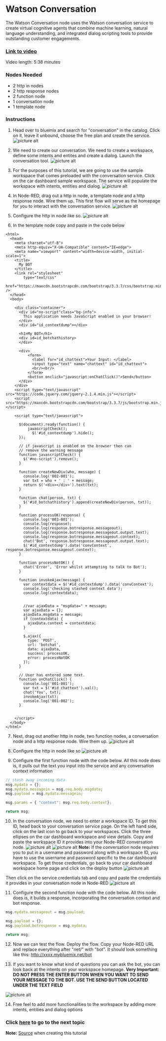 # Watson Conversation

The Watson Conversation node uses the Watson conversation service to create virtual cognitive agents  that combine machine learning, natural language understanding, and integrated dialog scripting tools to provide outstanding customer engagements.

### [Link to video](https://youtu.be/UWbsEDmA9iw)

Video length: 5:38 minutes

### Nodes Needed

* 2 http in nodes
* 2 http response nodes
* 2 function node
* 1 conversation node
* 1 template node

### Instructions

1. Head over to bluemix and search for "conversation" in the catalog. Click on it, leave it unbound, choose the free plan and create the service. 
![picture alt](../Chapter%205%20-%20Watson%20%26%20Cognitive%20API%20Nodes/Conversation/images/Service.png "Service")

2. We need to create our conversation. We need to create a workspace, define some intents and entites and create a dialog. Launch the conversation tool.
![picture alt](../Chapter%205%20-%20Watson%20%26%20Cognitive%20API%20Nodes/Conversation/images/Launch%20Tool.png "Launch")

3. For the purposes of this tutorial, we are going to use the sample workspace that comes preloaded with the conversation service. Click on the car dashboard sample workspace. The service will populate the workspace with intents, entities and dialog. 
![picture alt](../Chapter%205%20-%20Watson%20%26%20Cognitive%20API%20Nodes/Conversation/images/Workspace%20Homepage.png "Car Dash")

4. In Node-RED, drag out a http in node, a template node and a http response node. Wire them up. This first flow will serve as the homepage for you to interact with the conversation service. 
![picture alt](../Chapter%205%20-%20Watson%20%26%20Cognitive%20API%20Nodes/Conversation/images/Template%20Flow.png "Template Flow")
5. Configure the http in node like so. 
![picture alt](../Chapter%205%20-%20Watson%20%26%20Cognitive%20API%20Nodes/Conversation/images/First%20HTTP%20In.png "First HTTP In")

6. In the template node copy and paste in the code below
```
<html>
  <head>
    <meta charset="utf-8">
    <meta http-equiv="X-UA-Compatible" content="IE=edge">
    <meta name="viewport" content="width=device-width, initial-scale=1">
    <title>
	  My BOT
	</title>
	<link rel="stylesheet"
        type="text/css"
        href="https://maxcdn.bootstrapcdn.com/bootstrap/3.3.7/css/bootstrap.min.css" />
  </head>
  <body>

    <div class="container">
      <div id="no-script"class="bg-info">
        This application needs JavaScript enabled in your browser!
      </div>
      <div id="id_contextdump"></div>

      <h1>My BOT</h1>
      <div id=id_botchathistory>
	  </div>
	  
	  <div>
	      <form>
            <label for="id_chattext">Your Input: </label>
            <input type="text" name="chattext" id="id_chattext">
            <br/><br/>
	      </form>
	      <button onclick="javascript:onChatClick()">Send</button>
	  </div>
    </div>
    <script type="text/javascript" src="https://code.jquery.com/jquery-2.1.4.min.js"></script>
    <script src="https://maxcdn.bootstrapcdn.com/bootstrap/3.3.7/js/bootstrap.min.js"></script>

    <script type="text/javascript">
    
      $(document).ready(function() {
          javascriptCheck();
          	$('#id_contextdump').hide();
      });

      // if javascript is enabled on the browser then can
      // remove the warning message
      function javascriptCheck() {
        $('#no-script').remove();
      }
      
      function createNewDiv(who, message) {
        console.log('002-001');  
        var txt = who + ' : ' + message;
        return $('<div></div>').text(txt);
      }

      function chat(person, txt) {
        $('#id_botchathistory').append(createNewDiv(person, txt));
      }    
      
      function processOK(response) {
        console.log('003-001');
        console.log(response);
        console.log(response.botresponse.messageout);
        console.log(response.botresponse.messageout.output.text);
        console.log(response.botresponse.messageout.context);
        chat('Bot', response.botresponse.messageout.output.text); 
        $('#id_contextdump').data('convContext', response.botresponse.messageout.context);
      }
      
      function processNotOK() {
        chat('Error', 'Error whilst attempting to talk to Bot');
      }
      
      function invokeAjax(message) {
        var contextdata = $('#id_contextdump').data('convContext');
        console.log('checking stashed context data');
        console.log(contextdata);
        
  
        //var ajaxData = "msgdata=" + message;
        var ajaxData = {};
        ajaxData.msgdata = message;
        if (contextdata) {
          ajaxData.context = contextdata;    
        }

        $.ajax({
          type: 'POST',
          url: 'botchat',
          data: ajaxData,
          success: processOK,
          error: processNotOK
        });
      }
          
      // User has entered some text.
      function onChatClick() {
        console.log('001-001');
        var txt = $('#id_chattext').val();
        chat('You', txt); 
        invokeAjax(txt);
        console.log('001-002');
      }
      
        
    </script>
  </body>
</html>
```

7. Next, drag out another http in node, two function nodes, a conversation node and a http response node. Wire them up.
![picture alt](../Chapter%205%20-%20Watson%20%26%20Cognitive%20API%20Nodes/Conversation/images/Conversation%20Flow.png "Conversation Flow")

8. Configure the http in node like so
![picture alt](../Chapter%205%20-%20Watson%20%26%20Cognitive%20API%20Nodes/Conversation/images/Second%20HTTP%20In.png "Second HTTP In")

9. Configure the first function node with the code below. All this node does is, it pulls out the text you input into the service and any conversation context information
```javascript
// stash away incoming data
msg.mydata = {};
msg.mydata.messagein = msg.req.body.msgdata;
msg.payload = msg.mydata.messagein;

msg.params = { "context": msg.req.body.context};

return msg;
```
10. In the conversation node, we need to enter a workspace ID. To get this ID, head back to your conversation service page. On the left hand side, click on the last icon to go back to your workspaces. Click the three ellipses on the car dashboard workspace and view details. Copy and paste the workspace ID it provides into your Node-RED conversation node. 
![picture alt](../Chapter%205%20-%20Watson%20%26%20Cognitive%20API%20Nodes/Conversation/images/Workspace%20ID.png "Workspace ID") ![picture alt](../Chapter%205%20-%20Watson%20%26%20Cognitive%20API%20Nodes/Conversation/images/Workspace%20ID%202.png "Workspace ID")
**Note:** If the conversation node requires you to put in a username and password along with a workspace ID, you have to use the username and password specific to the car dashboard workspace. To get those credentials, go back to your car dashboard workspace home page and click on the deploy button
![picture alt](../Chapter%205%20-%20Watson%20%26%20Cognitive%20API%20Nodes/Conversation/images/Service%20Credentials%20Button.png "Deploy Button")

Then click on the service credentials tab and copy and paste the credentials it provides in your conversation node in Node-RED
![picture alt](../Chapter%205%20-%20Watson%20%26%20Cognitive%20API%20Nodes/Conversation/images/Service%20Credentials.png "Serv Cred")

11. Configure the second function node with the code below. All this node does is, it builds a response, incorporating the conversation context and bot response.
```javascript
msg.mydata.messageout = msg.payload;

msg.payload = {};
msg.payload.botresponse = msg.mydata;

return msg;
```
12. Now we can test the flow. Deploy the flow. Copy your Node-RED URL and replace everything after "net/" with "bot". It should look something like this: http://xxxx.mybluemix.net/bot

13. If you want to know what kind of questions you can ask the bot, you can look back at the intents on your workspace homepage. **Very Important: DO NOT PRESS THE ENTER BUTTON WHEN YOU WANT TO SEND YOUR MESSAGE TO THE BOT. USE THE SEND BUTTON LOCATED UNDER THE TEXT FIELD**

![picture alt](../Chapter%205%20-%20Watson%20%26%20Cognitive%20API%20Nodes/Conversation/images/Bot%20Output.png "Output")

14. Free feel to add more functionalities to the workspace by adding more intents, entities and dialog options


### Click [here](../Chapter%205%20-%20Watson%20%26%20Cognitive%20API%20Nodes/Conversion) to go to the next topic

**Note:** [Source](https://github.com/watson-developer-cloud/node-red-labs/tree/master/basic_examples/conversation) when creating this tutorial


